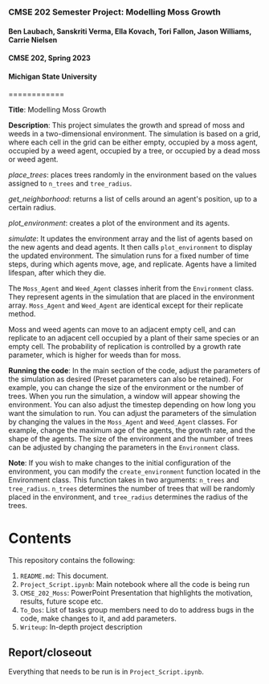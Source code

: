 ### CMSE 202 Semester Project: Modelling Moss Growth
#### Ben Laubach, Sanskriti Verma, Ella Kovach, Tori Fallon, Jason Williams, Carrie Nielsen
#### CMSE 202, Spring 2023
#### Michigan State University
============

**Title**: Modelling Moss Growth

**Description**: This project simulates the growth and spread of moss and weeds in a two-dimensional environment. The simulation is based on a grid, where each cell in the grid can be either empty, occupied by a moss agent, occupied by a weed agent, occupied by a tree, or occupied by a dead moss or weed agent.

*place_trees*: places trees randomly in the environment based on the values assigned to `n_trees` and `tree_radius`.

*get_neighborhood*: returns a list of cells around an agent's position, up to a certain radius.

*plot_environment*: creates a plot of the environment and its agents.

*simulate*: It updates the environment array and the list of agents based on the new agents and dead agents. It then calls `plot_environment` to display the updated environment. The simulation runs for a fixed number of time steps, during which agents move, age, and replicate. Agents have a limited lifespan, after which they die.

The `Moss_Agent` and `Weed_Agent` classes inherit from the `Environment` class. They represent agents in the simulation that are placed in the environment array. `Moss_Agent` and `Weed_Agent` are identical except for their replicate method.

Moss and weed agents can move to an adjacent empty cell, and can replicate to an adjacent cell occupied by a plant of their same species or an empty cell. The probability of replication is controlled by a growth rate parameter, which is higher for weeds than for moss.


**Running the code**: In the main section of the code, adjust the parameters of the simulation as desired (Preset parameters can also be retained). For example, you can change the size of the environment or the number of trees. When you run the simulation, a window will appear showing the environment. You can also adjust the timestep depending on how long you want the simulation to run.
You can adjust the parameters of the simulation by changing the values in the `Moss_Agent` and `Weed_Agent` classes. For example, change the maximum age of the agents, the growth rate, and the shape of the agents.
The size of the environment and the number of trees can be adjusted by changing the parameters in the `Environment` class.

**Note**: If you wish to make changes to the initial configuration of the environment, you can modify the `create_environment` function located in the Environment class. This function takes in two arguments: `n_trees` and `tree_radius`. `n_trees` determines the number of trees that will be randomly placed in the environment, and `tree_radius` determines the radius of the trees.


Contents
===========
This repository contains the following:
1. `README.md`: This document. 
2. `Project_Script.ipynb`: Main notebook where all the code is being run
3. `CMSE_202_Moss`: PowerPoint Presentation that highlights the motivation, results, future scope etc.
4. `To_Dos`: List of tasks group members need to do to address bugs in the code, make changes to it, and add parameters.
5. `Writeup`: In-depth project description 


Report/closeout
---------------
Everything that needs to be run is in `Project_Script.ipynb`.
